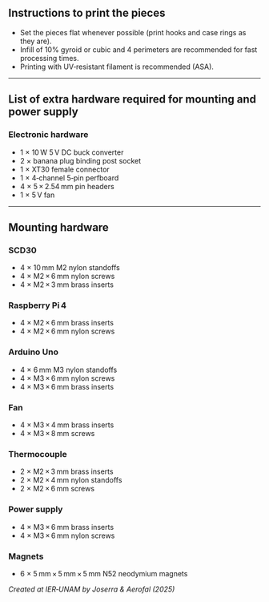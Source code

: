 ## Instructions to print the pieces

- Set the pieces flat whenever possible (print hooks and case rings as they are).  
- Infill of 10% gyroid or cubic and 4 perimeters are recommended for fast processing times.  
- Printing with UV‑resistant filament is recommended (ASA).  

---

## List of extra hardware required for mounting and power supply

### Electronic hardware

- 1 × 10 W 5 V DC buck converter  
- 2 × banana plug binding post socket  
- 1 × XT30 female connector  
- 1 × 4‑channel 5‑pin perfboard  
- 4 × 5 × 2.54 mm pin headers  
- 1 × 5 V fan  

---

## Mounting hardware

### SCD30

- 4 × 10 mm M2 nylon standoffs  
- 4 × M2 × 6 mm nylon screws  
- 4 × M2 × 3 mm brass inserts  

### Raspberry Pi 4

- 4 × M2 × 6 mm brass inserts  
- 4 × M2 × 6 mm nylon screws  

### Arduino Uno

- 4 × 6 mm M3 nylon standoffs  
- 4 × M3 × 6 mm nylon screws  
- 4 × M3 × 6 mm brass inserts  

### Fan

- 4 × M3 × 4 mm brass inserts  
- 4 × M3 × 8 mm screws  

### Thermocouple

- 2 × M2 × 3 mm brass inserts  
- 2 × M2 × 4 mm nylon standoffs  
- 2 × M2 × 6 mm screws  

### Power supply

- 4 × M3 × 6 mm brass inserts  
- 4 × M3 × 6 mm nylon screws  

### Magnets

- 6 × 5 mm × 5 mm × 5 mm N52 neodymium magnets  

*Created at IER‑UNAM by Joserra & Aerofal (2025)*  
